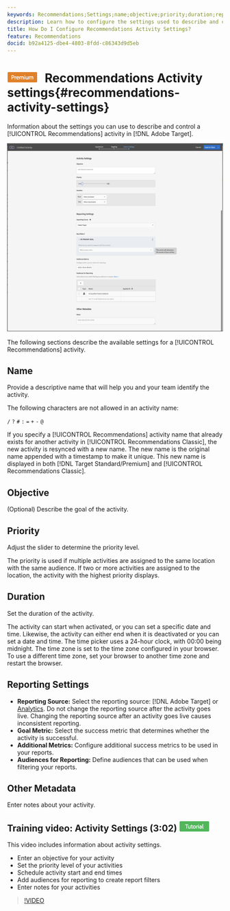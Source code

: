 ```yaml
---
keywords: Recommendations;Settings;name;objective;priority;duration;reporting settings;other metadata
description: Learn how to configure the settings used to describe and control a Recommendations activity in Adobe Target.
title: How Do I Configure Recommendations Activity Settings?
feature: Recommendations
docid: b92a4125-dbe4-4803-8fdd-c86343d9d5eb
---
```


# ![PREMIUM](/help/assets/premium.png) Recommendations Activity settings{#recommendations-activity-settings}

Information about the settings you can use to describe and control a [!UICONTROL Recommendations] activity in [!DNL Adobe Target].

![Recommendations Goals & Settings page](/help/c-recommendations/t-create-recs-activity/assets/recs-settings.png)

The following sections describe the available settings for a [!UICONTROL Recommendations] activity.

## Name

Provide a descriptive name that will help you and your team identify the activity.

The following characters are not allowed in an activity name:

`/`
`?`
`#`
`:`
`=`
`+`
`-`
`@`

If you specify a [!UICONTROL Recommendations] activity name that already exists for another activity in [!UICONTROL Recommendations Classic], the new activity is resynced with a new name. The new name is the original name appended with a timestamp to make it unique. This new name is displayed in both [!DNL Target Standard/Premium] and [!UICONTROL Recommendations Classic].

## Objective

(Optional) Describe the goal of the activity.

## Priority

Adjust the slider to determine the priority level.

The priority is used if multiple activities are assigned to the same location with the same audience. If two or more activities are assigned to the location, the activity with the highest priority displays.

## Duration

Set the duration of the activity.

The activity can start when activated, or you can set a specific date and time. Likewise, the activity can either end when it is deactivated or you can set a date and time. The time picker uses a 24-hour clock, with 00:00 being midnight. The time zone is set to the time zone configured in your browser. To use a different time zone, set your browser to another time zone and restart the browser.

## Reporting Settings

* **Reporting Source:** Select the reporting source: [!DNL Adobe Target] or [Analytics](/help/c-integrating-target-with-mac/a4t/a4t.md). Do not change the reporting source after the activity goes live. Changing the reporting source after an activity goes live causes inconsistent reporting.
* **Goal Metric:** Select the success metric that determines whether the activity is successful.
* **Additional Metrics:** Configure additional success metrics to be used in your reports.
* **Audiences for Reporting:** Define audiences that can be used when filtering your reports.

## Other Metadata

Enter notes about your activity.

## Training video: Activity Settings (3:02) ![Tutorial badge](/help/assets/tutorial.png)

This video includes information about activity settings.

* Enter an objective for your activity 
* Set the priority level of your activities 
* Schedule activity start and end times 
* Add audiences for reporting to create report filters 
* Enter notes for your activities

>[!VIDEO](https://video.tv.adobe.com/v/17381)